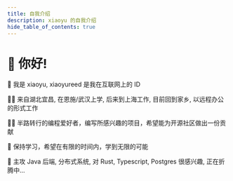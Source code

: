 ```yaml
---
title: 自我介绍
description: xiaoyu 的自我介绍
hide_table_of_contents: true
---
```


# 👋 你好! 

🧑 我是 xiaoyu, xiaoyureed 是我在互联网上的 ID

🦶🏻 来自湖北宜昌, 在恩施/武汉上学, 后来到上海工作, 目前回到家乡, 以远程办公的形式工作

👨‍💻 半路转行的编程爱好者，编写所感兴趣的项目，希望能为开源社区做出一份贡献

🌱 保持学习，希望在有限的时间内，学到无限的可能

🚀 主攻 Java 后端, 分布式系统, 对 Rust, Typescript, Postgres 很感兴趣, 正在折腾中...

